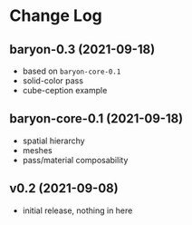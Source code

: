 # Change Log

## baryon-0.3 (2021-09-18)
  - based on `baryon-core-0.1`
  - solid-color pass
  - cube-ception example

## baryon-core-0.1 (2021-09-18)
  - spatial hierarchy
  - meshes
  - pass/material composability

## v0.2 (2021-09-08)
  - initial release, nothing in here
